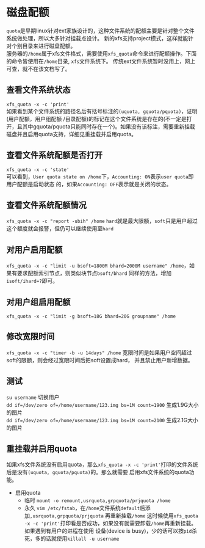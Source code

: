 # 磁盘配额
`quota`是早期linux针对ext家族设计的，这种文件系统的配额主要是针对整个文件系统做处理，所以大多针对挂载点设计。
新的xfs支持project模式，这样就能针对个别目录来进行磁盘配额。  
服务器的`/home`属于xfs文件格式，需要使用`xfs_quota`命令来进行配额操作。下面的命令皆使用在`/home`目录, `xfs`文件系统下。
传统ext文件系统暂时没用上，网上可查，就不在该文档写了。  

## 查看文件系统状态
`xfs_quota -x -c 'print'`  
如果看到某个文件系统的路径名后有括号标注的`(uquota, gquota/pquota)`，证明(用户配额，用户组配额
/目录配额)的标记在这个文件系统是存在的(不一定是打开，且其中gquota/pquota只能同时存在一个)。如果没有该标注，需要重新挂载
磁盘并且启用quota支持，详细见重挂载并启用quota。

## 查看文件系统配额是否打开
`xfs_quota -x -c 'state'`  
可以看到，`User quota state on /home`下，`Accounting: ON`表示`user quota`即用户配额是启动状态
的，如果`Accounting: OFF`表示就是关闭的状态。

## 查看文件系统配额情况
`xfs_quota -x -c "report -ubih" /home` `hard`就是最大限额，`soft`只是用户超过这个额度就会报警，但仍可以继续使用至`hard`

## 对用户启用配额
`xfs_quota -x -c "limit -u bsoft=1800M bhard=2000M username" /home`，如果有要求配额索引节点，则类似块节点`bsoft/bhard`
同样的方法，增加`isoft/ihard=?`即可。

## 对用户组启用配额
`xfs_quota -x -c "limit -g bsoft=18G bhard=20G groupname" /home`

## 修改宽限时间
`xfs_quota -x -c "timer -b -u 14days" /home` 宽限时间是如果用户空间超过soft的限额，则会经过宽限时间后把soft设置成hard，
并且禁止用户新增数据。

## 测试
`su username` 切换用户  
`dd if=/dev/zero of=/home/username/123.img bs=1M count=1900` 生成1.9G大小的图片  
`dd if=/dev/zero of=/home/username/123.img bs=1M count=2100` 生成2.1G大小的图片  

## 重挂载并启用quota
如果xfs文件系统没有启用quota，那么`xfs_quota -x -c 'print'`打印的文件系统后是没有`(uquota, gquota/pquota)`的。那么就需要
启用xfs文件系统的quota功能。
- 启用quota
    - 临时 `mount -o remount,usrquota,grpquota/prjquota /home`
    - 永久 `vim /etc/fstab`，在`/home`文件系统`default`后添加`,usrquota,grpquota/prjquota`
      再重新挂载`/home`
    这时候使用`xfs_quota -x -c 'print'`打印看是否成功，如果没有就需要卸载`/home`再重新挂载。如果遇到有用户的进程在使用
    设备(device is busy)，少的话可以按`pid`杀死，多的话就使用`killall -u username`